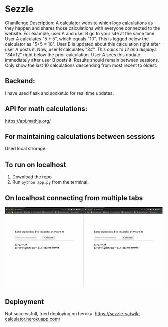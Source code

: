 # Sezzle
Chanllenge Description: A calculator website which logs calculations as they happen and shares those calculations with everyone connected to the website. For example, user A and user B go to your site at the same time. User A calculates "5 + 5", which equals "10". This is logged below the calculator as "5+5 = 10". User B is updated about this calculation right after user A posts it. Now, user B calculates "3*4". This calcs to 12 and displays "3*4=12" right below the prior calculation. User A sees this update immediately after user B posts it. Results should remain between sessions. Only show the last 10 calculations descending from most recent to oldest.

## Backend:
I have used flask and socket.io for real time updates.  

## API for math calculations:
https://api.mathjs.org/

## For maintaining calculations between sessions
Used local strorage. 

## To run on localhost
1. Download the repo
2. Run `python app.py` from the terminal. 

## On localhost connecting from multiple tabs
![](sezzle.gif)


## Deployment
Not successfull, tried deploying on heroku. 
https://sezzle-satwik-calculator.herokuapp.com/ 

